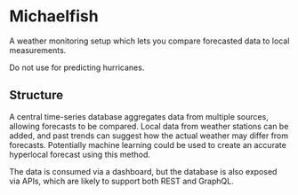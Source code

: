 # Michaelfish
A weather monitoring setup which lets you compare forecasted data to local
measurements.

Do not use for predicting hurricanes.

## Structure
A central time-series database aggregates data from multiple sources, allowing
forecasts to be compared. Local data from weather stations can be added, and
past trends can suggest how the actual weather may differ from forecasts.
Potentially machine learning could be used to create an accurate hyperlocal
forecast using this method.

The data is consumed via a dashboard, but the database is also exposed via APIs,
which are likely to support both REST and GraphQL.
